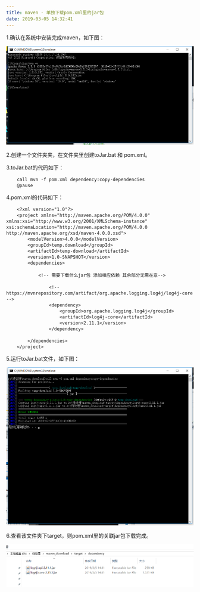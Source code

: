 ```yaml
---
title: maven - 单独下载pom.xml里的jar包
date: 2019-03-05 14:32:41
---
```


1.确认在系统中安装完成maven，如下图：

![](maven-down/1.png)

2.创建一个文件夹夹，在文件夹里创建toJar.bat 和 pom.xml。

3.toJar.bat的代码如下：

```
	call mvn -f pom.xml dependency:copy-dependencies
	@pause

```

4.pom.xml的代码如下：

```
	<?xml version="1.0"?>
	<project xmlns="http://maven.apache.org/POM/4.0.0" xmlns:xsi="http://www.w3.org/2001/XMLSchema-instance" xsi:schemaLocation="http://maven.apache.org/POM/4.0.0 http://maven.apache.org/xsd/maven-4.0.0.xsd">
	    <modelVersion>4.0.0</modelVersion>
	    <groupId>temp.download</groupId>
	    <artifactId>temp-download</artifactId>
	    <version>1.0-SNAPSHOT</version>
	    <dependencies>
	
		    <!-- 需要下载什么jar包 添加相应依赖 其余部分无需在意-->
		    
				<!-- https://mvnrepository.com/artifact/org.apache.logging.log4j/log4j-core -->
				<dependency>
				    <groupId>org.apache.logging.log4j</groupId>
				    <artifactId>log4j-core</artifactId>
				    <version>2.11.1</version>
				</dependency>
				
	    </dependencies>
	</project>
```

5.运行toJar.bat文件，如下图：

![](maven-down/2.png)

6.查看该文件夹下target，则pom.xml里的关联jar包下载完成。

![](maven-down/3.png)